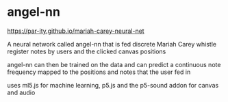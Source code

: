 # angel-nn

https://par-ity.github.io/mariah-carey-neural-net

A neural network called angel-nn that is fed discrete Mariah Carey whistle register notes by users and the clicked canvas positions

angel-nn can then be trained on the data and can predict a continuous note frequency mapped to the positions and notes that the user fed in

uses ml5.js for machine learning, p5.js and the p5-sound addon for canvas and audio
